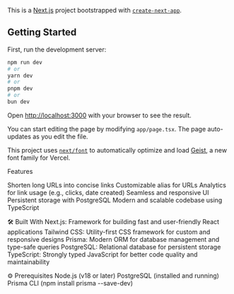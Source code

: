 This is a [Next.js](https://nextjs.org) project bootstrapped with [`create-next-app`](https://nextjs.org/docs/app/api-reference/cli/create-next-app).

## Getting Started

First, run the development server:

```bash
npm run dev
# or
yarn dev
# or
pnpm dev
# or
bun dev
```

Open [http://localhost:3000](http://localhost:3000) with your browser to see the result.

You can start editing the page by modifying `app/page.tsx`. The page auto-updates as you edit the file.

This project uses [`next/font`](https://nextjs.org/docs/app/building-your-application/optimizing/fonts) to automatically optimize and load [Geist](https://vercel.com/font), a new font family for Vercel.

Features

Shorten long URLs into concise links
Customizable alias for URLs
Analytics for link usage (e.g., clicks, date created)
Seamless and responsive UI
Persistent storage with PostgreSQL
Modern and scalable codebase using TypeScript

🛠️ Built With
Next.js: Framework for building fast and user-friendly React applications
Tailwind CSS: Utility-first CSS framework for custom and responsive designs
Prisma: Modern ORM for database management and type-safe queries
PostgreSQL: Relational database for persistent storage
TypeScript: Strongly typed JavaScript for better code quality and maintainability

⚙️ Prerequisites
Node.js (v18 or later)
PostgreSQL (installed and running)
Prisma CLI (npm install prisma --save-dev)